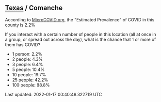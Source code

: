 
## [Texas](/united-states/texas) / Comanche

According to [MicroCOVID.org](http://microcovid.org),
the "Estimated Prevalence" of COVID in this county is 2.2%

If you interact with a certain number of people in this location
(all at once in a group, or spread out across the day), what is the chance that
1 or more of them has COVID?

- 1 person: 2.2%
- 2 people: 4.3%
- 3 people: 6.4%
- 5 people: 10.4%
- 10 people: 19.7%
- 25 people: 42.2%
- 100 people: 88.8%

Last updated: 2022-01-17 00:40:48.322719 UTC
